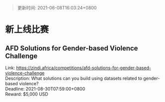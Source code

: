 > 更新时间: 2021-06-08T16:03:24+0800 

# 新上线比赛


## AFD Solutions for Gender-based Violence Challenge
Link: https://zindi.africa/competitions/afd-solutions-for-gender-based-violence-challenge  
Description: What solutions can you build using datasets related to gender-based violence?  
Deadline: 2021-08-30T07:59:00+0800  
Reward: $5,000 USD  

